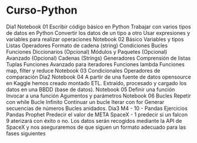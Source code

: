# Curso-Python
Dia1
  Notebook 01 
    Escribir código básico en Python
    Trabajar con varios tipos de datos en Python
    Convertir los datos de un tipo a otro
    Usar expresiones y variables para realizar operaciones
  Notebook 02
    Básico
    Variables y tipos
    Listas
    Operadores
    Formato de cadena (string)
    Condiciones
    Bucles
    Funciones
    Diccionarios (Opcional)
    Módulos y Paquetes (Opcional)
    Avanzado (Opcional)
    Cadenas (Strings)
    Generadores
    Comprensión de listas
    Tuplas
    Funciones
    Avanzado para iteradores
    Funciones lambda
    Funciones map, filter y reduce
   Notebook 03
    Condicionales
    Operadores de comparación
Dia2
  Notebook 04
    A partir de una fuente de datos opensource en Kaggle hemos creado montado ETL. Extraído, procesado y cargado los datos en una BBDD (base de datos).
  Notebook 05
    Definir una función
    Invocar a una función
    Agumentos y parámetros
  Notebook 06
    Bucles
    Repetir con while
    Bucle Infinito
    Continuar un bucle
    Iterar con for
    Generar secuencias de números
    Bucles anidados.
Dia3
  M4 - 10 - Pandas
    Ejercicios Pandas
  Prophet
    Predecir el valor de META
  SpaceX - 1
    predecir si un falcon 9 aterizará con éxito o no. Los datos serán recogidos mediante la API de SpaceX y nos aseguraremos de que siguen un formato adecuado para las     fases siguientes
  
